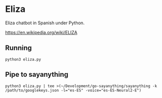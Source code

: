 # Eliza

Eliza chatbot in Spanish under Python.

https://en.wikipedia.org/wiki/ELIZA

## Running

```
python3 eliza.py
```

## Pipe to sayanything

```
python3 eliza.py | tee >(~/Development/go-sayanything/sayanything -k /path/to/googlekeys.json -l="es-ES" -voice="es-ES-Neural2-E")
```
